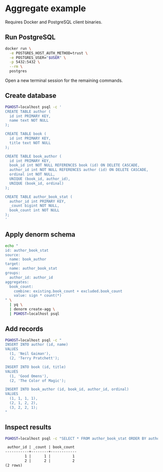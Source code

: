 # Aggregate example

Requires Docker and PostgreSQL client binaries.

## Run PostgreSQL

```sh
docker run \
  -e POSTGRES_HOST_AUTH_METHOD=trust \
  -e POSTGRES_USER="$USER" \
  -p 5432:5432 \
  --rm \
  postgres
```

Open a new terminal session for the remaining commands.

## Create database

```sh
PGHOST=localhost psql -c '
CREATE TABLE author (
  id int PRIMARY KEY,
  name text NOT NULL
);

CREATE TABLE book (
  id int PRIMARY KEY,
  title text NOT NULL
);

CREATE TABLE book_author (
  id int PRIMARY KEY,
  book_id int NOT NULL REFERENCES book (id) ON DELETE CASCADE,
  author_id int NOT NULL REFERENCES author (id) ON DELETE CASCADE,
  ordinal int NOT NULL,
  UNIQUE (book_id, author_id),
  UNIQUE (book_id, ordinal)
);

CREATE TABLE author_book_stat (
  author_id int PRIMARY KEY,
  _count bigint NOT NULL,
  book_count int NOT NULL
);
'
```

## Apply denorm schema

```sh
echo "
id: author_book_stat
source:
  name: book_author
target:
  name: author_book_stat
groups:
  author_id: author_id
aggregates:
  book_count:
    combine: existing.book_count + excluded.book_count
    value: sign * count(*)
" \
  | yq \
  | denorm create-agg \
  | PGHOST=localhost psql
```

## Add records

```sh
PGHOST=localhost psql -c "
INSERT INTO author (id, name)
VALUES
  (1, 'Neil Gaiman'),
  (2, 'Terry Pratchett');

INSERT INTO book (id, title)
VALUES
  (1, 'Good Omens'),
  (2, 'The Color of Magic');

INSERT INTO book_author (id, book_id, author_id, ordinal)
VALUES
  (1, 1, 1, 1),
  (2, 1, 2, 2),
  (3, 2, 2, 1);
"
```

## Inspect results

```sh
PGHOST=localhost psql -c "SELECT * FROM author_book_stat ORDER BY author_id"
```

```txt
 author_id | _count | book_count
-----------+--------+------------
         1 |      1 |          1
         2 |      2 |          2
(2 rows)
```
